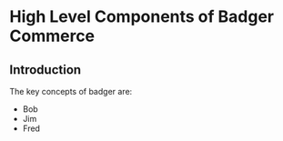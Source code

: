 # High Level Components of Badger Commerce
## Introduction
The key concepts of badger are:
 * Bob
 * Jim
 * Fred